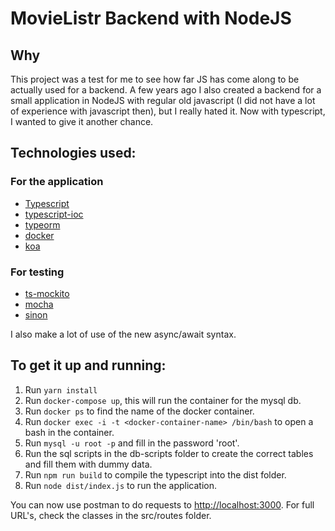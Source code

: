 # MovieListr Backend with NodeJS

## Why 
This project was a test for me to see how far JS has come along to be actually used for a backend. A few years ago I also created a backend for a small application in NodeJS with regular old javascript (I did not have a lot of experience with javascript then), but I really hated it. Now with typescript, I wanted to give it another chance.

## Technologies used:

### For the application

* [Typescript](https://www.typescriptlang.org/)
* [typescript-ioc](https://www.npmjs.com/package/typescript-ioc)
* [typeorm](https://www.npmjs.com/package/typeorm)
* [docker](https://www.docker.com/)
* [koa](https://www.npmjs.com/package/koa)

### For testing

* [ts-mockito](https://www.npmjs.com/package/ts-mockito)
* [mocha](https://www.npmjs.com/package/mocha)
* [sinon](https://www.npmjs.com/package/sinon)

I also make a lot of use of the new async/await syntax.

## To get it up and running:

1. Run `yarn install`
2. Run `docker-compose up`, this will run the container for the mysql db.
3. Run `docker ps` to find the name of the docker container.
4. Run `docker exec -i -t <docker-container-name> /bin/bash` to open a bash in the container.
5. Run `mysql -u root -p` and fill in the password 'root'.
6. Run the sql scripts in the db-scripts folder to create the correct tables and fill them with dummy data.
7. Run `npm run build` to compile the typescript into the dist folder.
8. Run `node dist/index.js` to run the application.

You can now use postman to do requests to [http://localhost:3000](http://localhost:3000). For full URL's, check the classes in the src/routes folder.


